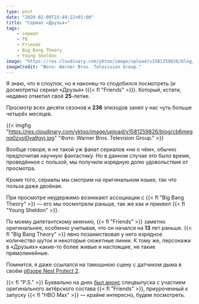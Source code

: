 ```yaml
---
type: post
date: "2020-02-09T15:49:22+01:00"
title: "Сериал «Друзья»"
tags:
    - сериал
    - ТВ
    - Friends
    - Big Bang Theory
    - Young Sheldon
image: "https://res.cloudinary.com/yktoo/image/upload/v1581259826/blog/cb6megnq0zvol0ya9gyj.jpg"
imageCredit: "Фото: Warner Bros. Television Group."
---
```


Я знаю, что я слоупок, но я наконец-то сподобился посмотреть (и досмотреть) сериал «Друзья» ({{< fl "Friends" >}}). Который, кстати, недавно отметил своё **25**-летие.

Просмотр всех десяти сезонов и **236** эпизодов занял у нас чуть больше четырёх месяцев.

<!--more-->

{{< imgfig "https://res.cloudinary.com/yktoo/image/upload/v1581259826/blog/cb6megnq0zvol0ya9gyj.jpg" "Фото: Warner Bros. Television Group." >}}

Вообще говоря, я не такой уж фанат сериалов «ни о чём», обычно предпочитая научную фантастику. Но в данном случае это было время, проведённое с пользой, мы получили изрядную долю удовольствия от просмотра.

Кроме того, сериалы мы смотрим на оригинальном языке, так что польза даже двойная.

При просмотре неудержимо возникают ассоциации с {{< fl "Big Bang Theory" >}} — его мы посмотрели раньше, так же как и приквел {{< fl "Young Sheldon" >}}.

По моему дилетантскому мнению, {{< fl "Friends" >}} заметно оригинальнее, особенно учитывая, что он начался на **13** лет раньше. {{< fl "Big Bang Theory" >}} явно позаимствовал у него изрядное количество шуток и некоторые сюжетные линии. К тому же, персонажи в «Друзьях» какие-то более живые и настоящие, не такие прямолинейные.

Помнится, я даже ссылался на тамошнюю сцену с датчиком дыма в своём [обзоре Nest Protect 2](0265).

{{< fl "P.S." >}} Буквально на днях [был анонс](https://deadline.com/2020/02/friends-reunion-special-hbo-max-cast-deals-1202852347/) спецвыпуска с участием оригинального актёрского состава {{< fl "Friends" >}}, приуроченный к запуску {{< fl "HBO Max" >}} — крайне интересно, будем посмотреть.
